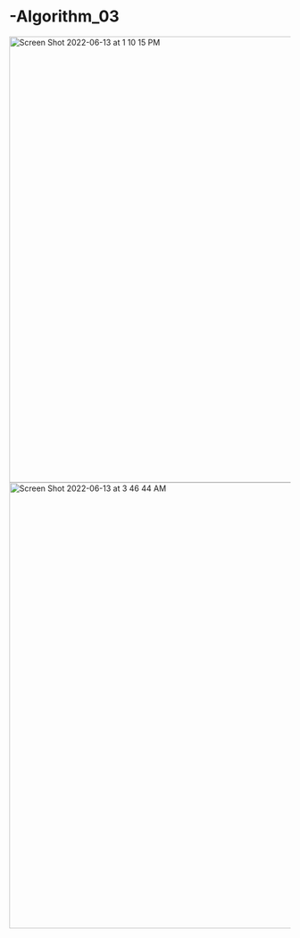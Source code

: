 # -Algorithm_03
<img width="798" alt="Screen Shot 2022-06-13 at 1 10 15 PM" src="https://user-images.githubusercontent.com/98245501/173281934-568d565c-e039-49a8-8183-a3121cf07dc2.png">

<img width="798" alt="Screen Shot 2022-06-13 at 3 46 44 AM" src="https://user-images.githubusercontent.com/98245501/173284122-f61000b6-ed0a-40e4-889e-b1c81a54d331.png">
